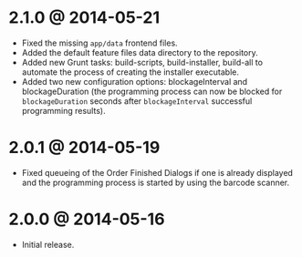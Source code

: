 2.1.0 @ 2014-05-21
==================

  * Fixed the missing `app/data` frontend files.
  * Added the default feature files data directory to the repository.
  * Added new Grunt tasks: build-scripts, build-installer, build-all
    to automate the process of creating the installer executable.
  * Added two new configuration options: blockageInterval and blockageDuration
    (the programming process can now be blocked for `blockageDuration` seconds
    after `blockageInterval` successful programming results).

2.0.1 @ 2014-05-19
==================

  * Fixed queueing of the Order Finished Dialogs if one is already displayed
    and the programming process is started by using the barcode scanner.

2.0.0 @ 2014-05-16
==================

  * Initial release.
